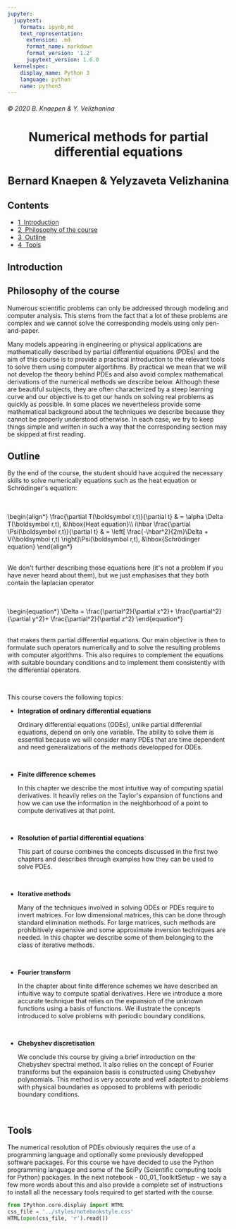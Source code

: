```yaml
---
jupyter:
  jupytext:
    formats: ipynb,md
    text_representation:
      extension: .md
      format_name: markdown
      format_version: '1.2'
      jupytext_version: 1.6.0
  kernelspec:
    display_name: Python 3
    language: python
    name: python3
---
```


<h6 class="copyright" property="vk:rights">&copy;
  <span property="vk:dateCopyrighted">2020</span>
  <span property="vk:publisher">B. Knaepen & Y. Velizhanina</span>
</h6>
<h1 style="text-align: center">Numerical methods for partial differential equations</h1>
<h1 style="text-align: center; font-size:18pt;  ">Bernard Knaepen & Yelyzaveta Velizhanina</h1>


<h2 class="nocount">Contents</h2>
<div class="toc"><ul class="toc-item"><li><span><a href="#Introduction" data-toc-modified-id="Introduction-1"><span class="toc-item-num">1&nbsp;&nbsp;</span>Introduction</a></span></li><li><span><a href="#Philosophy-of-the-course" data-toc-modified-id="Philosophy-of-the-course-2"><span class="toc-item-num">2&nbsp;&nbsp;</span>Philosophy of the course</a></span></li><li><span><a href="#Outline" data-toc-modified-id="Outline-3"><span class="toc-item-num">3&nbsp;&nbsp;</span>Outline</a></span></li><li><span><a href="#Tools" data-toc-modified-id="Tools-4"><span class="toc-item-num">4&nbsp;&nbsp;</span>Tools</a></span></li></ul></div>


<h2 id="Introduction">Introduction</h2>
<h2 id="Philosophy-of-the-course">Philosophy of the course</h2>
<p>Numerous scientific problems can only be addressed through modeling and computer analysis. This stems from the fact that a lot of these problems are complex and we cannot solve the corresponding models using only pen-and-paper.</p><p>Many models appearing in engineering or physical applications are mathematically described by partial differential equations (PDEs) and the aim of this course is to provide a practical introduction to the relevant tools to solve them using computer algortihms. By practical we mean that we will not develop the theory behind PDEs and also avoid complex mathematical derivations of the numerical methods we describe below. Although these are beautiful subjects, they are often characterized by a steep learning curve and our objective is to get our hands on solving real problems as quickly as possible. In some places we nevertheless provide some mathematical background about the techniques we describe because they cannot be properly understood otherwise. In each case, we try to keep things simple and written in such a way that the corresponding section may be skipped at first reading.</p>
<h2 id="Outline">Outline</h2>
<p>By the end of the course, the student should have acquired the necessary skills to solve numerically equations such as the heat equation or Schrödinger's equation:</p><br><br>
<div>\begin{align*}
\frac{\partial T(\boldsymbol r,t)}{\partial t}  & = \alpha \Delta T(\boldsymbol r,t), &\hbox{Heat equation}\\
i\hbar \frac{\partial \Psi(\boldsymbol r,t)}{\partial t} & = \left[ \frac{-\hbar^2}{2m}\Delta + V(\boldsymbol r,t) \right]\Psi(\boldsymbol r,t), &\hbox{Schrödinger equation}
\end{align*}</div><br><p>We don't further describing those equations here (it's not a problem if you have never heard about them), but we just emphasises that they both contain the laplacian operator</p><br><br>
<div>\begin{equation*}
 \Delta = \frac{\partial^2}{\partial x^2}+ \frac{\partial^2}{\partial y^2}+ \frac{\partial^2}{\partial z^2}
\end{equation*}</div>
<br><p>that makes them partial differential equations. Our main objective is then to formulate such operators numerically and to solve the resulting problems with computer algorithms. This also requires to complement the equations with suitable boundary conditions and to implement them consistently with the differential operators.</p><br>
<p>This course covers the following topics:</p>
<ul>
<li><p><b>Integration of ordinary differential equations</b></p></li><p>Ordinary differential equations (ODEs), unlike partial differential equations, depend on only one variable. The ability to solve them is essential because we will consider many PDEs that are time dependent and need generalizations of the methods developped for ODEs.</p><br>
<li><p><b>Finite difference schemes</b></p></li><p>In this chapter we describe the most intuitive way of computing spatial derivatives. It heavily relies on the Taylor's expansion of functions and how we can use the information in the neighborhood of a point to compute derivatives at that point.</p><br>
<li><p><b>Resolution of partial differential equations</b></p></li><p>This part of course combines the concepts discussed in the first two chapters and describes through examples how they can be used to solve PDEs.</p><br>
<li><p><b>Iterative methods</b></p></li><p>Many of the techniques involved in solving ODEs or PDEs require to invert matrices. For low dimensional matrices, this can be done through standard elimination methods. For large matrices, such methods are prohibitively expensive and some approximate inversion techniques are needed. In this chapter we describe some of them belonging to the class of iterative methods.</p><br>
<li><p><b>Fourier transform</b></p></li><p>In the chapter about finite difference schemes we have described an intuitive way to compute spatial derivatives. Here we introduce a more accurate technique that relies on the expansion of the unknown functions using a basis of functions. We illustrate the concepts introduced to solve problems with periodic boundary conditions.</p><br>
<li><p><b>Chebyshev discretisation</b></p></li><p>We conclude this course by giving a brief introduction on the Chebyshev spectral method. It also relies on the concept of Fourier transforms but the expansion basis is constructed using Chebyshev polynomials. This method is very accurate and well adapted to problems with physical boundaries as opposed to problems with periodic boundary conditions.</p><br></ul>
<h2 id="Tools">Tools</h2>
<p>The numerical resolution of PDEs obviously requires the use of a programming language and optionally some previously developped software packages. For this course we have decided to use the Python programming language and some of the SciPy (Scientific computing tools for Python) packages. In the next notebook - 00_01_ToolkitSetup - we say a few more words about this and also provide a complete set of instructions to install all the necessary tools required to get started with the course.</p>

```python
from IPython.core.display import HTML
css_file = '../styles/notebookstyle.css'
HTML(open(css_file, 'r').read())
```
